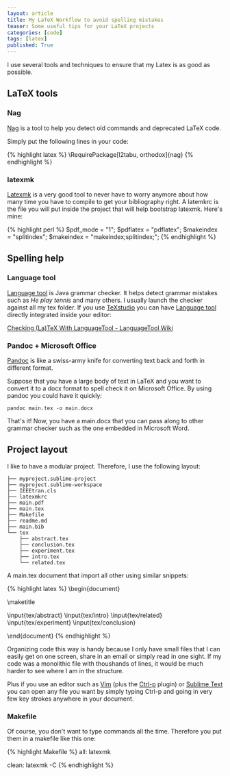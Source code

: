 ```yaml
---
layout: article
title: My LaTeX Workflow to avoid spelling mistakes
teaser: Some useful tips for your LaTeX projects
categories: [code]
tags: [latex]
published: True
---
```


I use several tools and techniques to ensure that my Latex is as good as
possible.

## LaTeX tools

### Nag

[Nag](//www.ctan.org/tex-archive/macros/latex/contrib/nag) is a tool to help
you detect old commands and deprecated LaTeX code.

Simply put the following lines in your code:

{% highlight latex %}
\RequirePackage[l2tabu, orthodox]{nag}
{% endhighlight %}

### latexmk

[Latexmk](//users.phys.psu.edu/~collins/software/latexmk-jcc/) is a very good
tool to never have to worry anymore about how many time you have to compile to
get your bibliography right. A latemkrc is the file you will put inside the
project that will help bootstrap latexmk. Here's mine:

{% highlight perl %}
$pdf_mode = "1";
$pdflatex = "pdflatex";
$makeindex = "splitindex";
$makeindex = "makeindex;splitindex;";
{% endhighlight %}

## Spelling help

### Language tool

[Language tool](//languagetool.org) is Java grammar checker. It helps detect
grammar mistakes such as _He play tennis_ and many others. I usually launch
the checker against all my tex folder. If you use
[TeXstudio](//www.texstudio.org) you can have [Language
tool](//languagetool.org) directly integrated inside your editor:

[Checking (La)TeX With LanguageTool - LanguageTool Wiki](//wiki.languagetool.org/checking-la-tex-with-languagetool)

### Pandoc + Microsoft Office

[Pandoc](//johnmacfarlane.net/pandoc) is like a swiss-army knife for
converting text back and forth in different format.

Suppose that you have a large body of text in LaTeX and you want to convert it
to a docx format to spell check it on Microsoft Office. By using pandoc you
could have it quickly:

	pandoc main.tex -o main.docx

That's it! Now, you have a main.docx that you can pass along to other grammar
checker such as the one embedded in Microsoft Word.

## Project layout

I like to have a modular project. Therefore, I use the following layout:


	├── myproject.sublime-project
	├── myproject.sublime-workspace
	├── IEEEtran.cls
	├── latexmkrc
	├── main.pdf
	├── main.tex
	├── Makefile
	├── readme.md
	├── main.bib
	└── tex
	    ├── abstract.tex
	    ├── conclusion.tex
	    ├── experiment.tex
	    ├── intro.tex
	    └── related.tex

A main.tex document that import all other using similar snippets:

{% highlight latex %}
\begin{document}

\maketitle

\input{tex/abstract}
\input{tex/intro}
\input{tex/related}
\input{tex/experiment}
\input{tex/conclusion}

\end{document}
{% endhighlight %}

Organizing code this way is handy because I only have small files that I can
easily get on one screen, share in an email or simply read in one sight. If my
code was a monolithic file with thoushands of lines, it would be much harder
to see where I am in the structure.

Plus if you use an editor such as [Vim](//www.vim.org) (plus the
[Ctrl-p](//github.com/kien/ctrlp.vim) plugin) or [Sublime
Text](//sublimetext.com) you can open any file you want by simply typing
Ctrl-p and going in very few key strokes anywhere in your document.

### Makefile

Of course, you don't want to type commands all the time. Therefore you put
them in a makefile like this one:

{% highlight Makefile %}
all:
        latexmk

clean:
        latexmk -C
{% endhighlight %}
